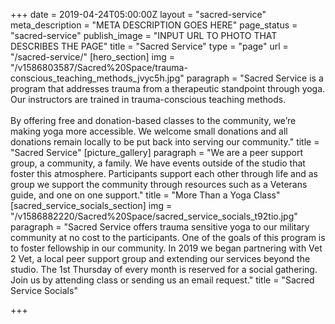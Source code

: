 +++
date = 2019-04-24T05:00:00Z
layout = "sacred-service"
meta_description = "META DESCRIPTION GOES HERE"
page_status = "sacred-service"
publish_image = "INPUT URL TO PHOTO THAT DESCRIBES THE PAGE"
title = "Sacred Service"
type = "page"
url = "/sacred-service/"
[hero_section]
img = "/v1586803587/Sacred%20Space/trauma-conscious_teaching_methods_jvyc5h.jpg"
paragraph = "Sacred Service is a program that addresses trauma from a therapeutic standpoint through yoga. Our instructors are trained in trauma-conscious teaching methods.<br><br>By offering free and donation-based classes to the community, we’re making yoga more accessible. We welcome small donations and all donations remain locally to be put back into serving our community."
title = "Sacred Service"
[picture_gallery]
paragraph = "We are a peer support group, a community, a family. We have events outside of the studio that foster this atmosphere. Participants support each other through life and as group we support the community through resources such as a Veterans guide, and one on one support."
title = "More Than a Yoga Class"
[sacred_service_socials_section]
img = "/v1586882220/Sacred%20Space/sacred_service_socials_t92tio.jpg"
paragraph = "Sacred Service offers trauma sensitive yoga to our military community at no cost to the participants. One of the goals of this program is to foster fellowship in our community. In 2019 we began partnering with Vet 2 Vet, a local peer support group and extending our services beyond the studio. The 1st Thursday of every month is reserved for a social gathering. Join us by attending class or sending us an email request."
title = "Sacred Service Socials"

+++
